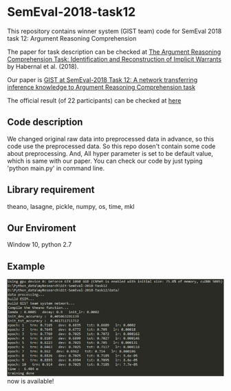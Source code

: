 # SemEval-2018-task12
This repository contains winner system (GIST team) code for SemEval 2018 task 12: Argument Reasoning Comprehension

The paper for task description can be checked at [The Argument Reasoning Comprehension Task: Identification and Reconstruction of Implicit Warrants](https://arxiv.org/pdf/1708.01425.pdf) by Habernal et al. (2018).

Our paper is [GIST at SemEval-2018 Task 12: A network transferring inference knowledge to Argument Reasoning Comprehension task](http://www.aclweb.org/anthology/S18-1122)

The official result (of 22 participants) can be checked at [here](https://github.com/habernal/semeval2018-task12-results)

## Code description
We changed original raw data into preprocessed data in advance, so this code use the preprocessed data.
So this repo dosen't contain some code about preprocessing.
And, All hyper parameter is set to be default value, which is same with our paper.
You can check our code by just typing 'python main.py' in command line.

## Library requirement
theano, lasagne, pickle, numpy, os, time, mkl

## Our Enviroment
Window 10, python 2.7

## Example
![command display example](./image/display.JPG)
now is available!
